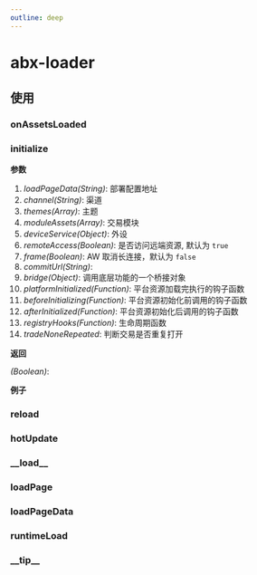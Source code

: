```yaml
---
outline: deep
---
```

# abx-loader

## 使用
### onAssetsLoaded


### initialize

**参数**

  1. *loadPageData(String)*: 部署配置地址
  2. *channel(String)*: 渠道
  3. *themes(Array)*: 主题
  4. *moduleAssets(Array)*: 交易模块
  5. *deviceService(Object)*: 外设
  6. *remoteAccess(Boolean)*: 是否访问远端资源, 默认为 `true`
  7. *frame(Boolean)*: AW 取消长连接，默认为 `false`
  8. *commitUrl(String)*: 
  9. *bridge(Object)*: 调用底层功能的一个桥接对象
  10. *platformInitialized(Function)*: 平台资源加载完执行的钩子函数
  11. *beforeInitializing(Function)*: 平台资源初始化前调用的钩子函数
  12. *afterInitialized(Function)*: 平台资源初始化后调用的钩子函数
  13. *registryHooks(Function)*: 生命周期函数
  14. *tradeNoneRepeated*: 判断交易是否重复打开

**返回**

  *(Boolean)*: 

**例子**


### reload


### hotUpdate


### \_\_load\_\_


### loadPage


### loadPageData


### runtimeLoad


### \_\_tip\_\_


